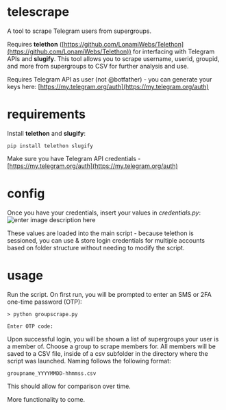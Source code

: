# telescrape

A tool to scrape Telegram users from supergroups.

Requires **telethon** ([https://github.com/LonamiWebs/Telethon](https://github.com/LonamiWebs/Telethon)) for interfacing with Telegram APIs and **slugify**. This tool allows you to scrape username, userid, groupid, and more from supergroups to CSV for further analysis and use.

Requires Telegram API as user (not @botfather) - you can generate your keys here:  [https://my.telegram.org/auth](https://my.telegram.org/auth)

# requirements

Install **telethon** and **slugify**:

    pip install telethon slugify

Make sure you have Telegram API credentials - [https://my.telegram.org/auth](https://my.telegram.org/auth)

# config

Once you have your credentials, insert your values in *credentials.py*:
![enter image description here](https://i.imgur.com/hW8FEyB.png)

These values are loaded into the main script - because telethon is sessioned, you can use & store login credentials for multiple accounts based on folder structure without needing to modify the script.

# usage

Run the script. On first run, you will be prompted to enter an SMS or 2FA one-time password (OTP):

    > python groupscrape.py 

    Enter OTP code:

Upon successful login, you will be shown a list of supergroups your user is a member of. Choose a group to scrape members for. All members will be saved to a CSV file, inside of a csv subfolder in the directory where the script was launched. Naming follows the following format:

    groupname_YYYYMMDD-hhmmss.csv

This should allow for comparison over time.

More functionality to come.
